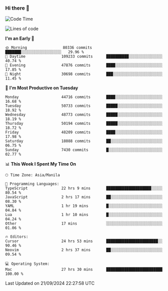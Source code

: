 ### Hi there 👋

<!--START_SECTION:waka-->
![Code Time](http://img.shields.io/badge/Code%20Time-5%2C574%20hrs%2036%20mins-blue)

![Lines of code](https://img.shields.io/badge/From%20Hello%20World%20I%27ve%20Written-119.5%20million%20lines%20of%20code-blue)

**I'm an Early 🐤** 

```text
🌞 Morning                80336 commits       ███████░░░░░░░░░░░░░░░░░░   29.96 % 
🌆 Daytime                109233 commits      ██████████░░░░░░░░░░░░░░░   40.74 % 
🌃 Evening                47876 commits       ████░░░░░░░░░░░░░░░░░░░░░   17.85 % 
🌙 Night                  30698 commits       ███░░░░░░░░░░░░░░░░░░░░░░   11.45 % 
```
📅 **I'm Most Productive on Tuesday** 

```text
Monday                   44716 commits       ████░░░░░░░░░░░░░░░░░░░░░   16.68 % 
Tuesday                  50733 commits       █████░░░░░░░░░░░░░░░░░░░░   18.92 % 
Wednesday                48773 commits       █████░░░░░░░░░░░░░░░░░░░░   18.19 % 
Thursday                 50194 commits       █████░░░░░░░░░░░░░░░░░░░░   18.72 % 
Friday                   48209 commits       ████░░░░░░░░░░░░░░░░░░░░░   17.98 % 
Saturday                 18088 commits       ██░░░░░░░░░░░░░░░░░░░░░░░   06.75 % 
Sunday                   7430 commits        █░░░░░░░░░░░░░░░░░░░░░░░░   02.77 % 
```


📊 **This Week I Spent My Time On** 

```text
🕑︎ Time Zone: Asia/Manila

💬 Programming Languages: 
TypeScript               22 hrs 9 mins       ████████████████████░░░░░   80.54 % 
JavaScript               2 hrs 17 mins       ██░░░░░░░░░░░░░░░░░░░░░░░   08.30 % 
YAML                     1 hr 19 mins        █░░░░░░░░░░░░░░░░░░░░░░░░   04.84 % 
Lua                      1 hr 10 mins        █░░░░░░░░░░░░░░░░░░░░░░░░   04.24 % 
Other                    17 mins             ░░░░░░░░░░░░░░░░░░░░░░░░░   01.06 % 

🔥 Editors: 
Cursor                   24 hrs 53 mins      ███████████████████████░░   90.46 % 
Neovim                   2 hrs 37 mins       ██░░░░░░░░░░░░░░░░░░░░░░░   09.54 % 

💻 Operating System: 
Mac                      27 hrs 30 mins      █████████████████████████   100.00 % 
```


 Last Updated on 21/09/2024 22:27:58 UTC
<!--END_SECTION:waka-->


<!--
**rad182/rad182** is a ✨ _special_ ✨ repository because its `README.md` (this file) appears on your GitHub profile.

Here are some ideas to get you started:

- 🔭 I’m currently working on ...
- 🌱 I’m currently learning ...
- 👯 I’m looking to collaborate on ...
- 🤔 I’m looking for help with ...
- 💬 Ask me about ...
- 📫 How to reach me: ...
- 😄 Pronouns: ...
- ⚡ Fun fact: ...
-->
